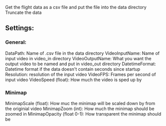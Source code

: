 Get the flight data as a csv file and put the file into the data directory
Truncate the data


## Settings:

### General:
DataPath: Name of .csv file in the data directory
VideoInputName: Name of input video in video_in directory
VideoOutputName: What you want the output video to be named and put in video_out directory
DatetimeFormat: Datetime format if the data doesn't contain seconds since startup
Resolution: resolution of the input video
VideoFPS: Frames per second of input video
VideoSpeed (float): How much the video is sped up by

### Minimap
MinimapScale (float): How muc the minimap will be scaled down by from the originial video
MinimapZoom (int): How much the minimap should be zoomed in 
MinimapOpacity (float 0-1): How transparent the minimap should be
